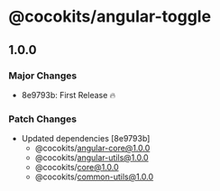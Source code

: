 # @cocokits/angular-toggle

## 1.0.0

### Major Changes

- 8e9793b: First Release 🔥

### Patch Changes

- Updated dependencies [8e9793b]
  - @cocokits/angular-core@1.0.0
  - @cocokits/angular-utils@1.0.0
  - @cocokits/core@1.0.0
  - @cocokits/common-utils@1.0.0
